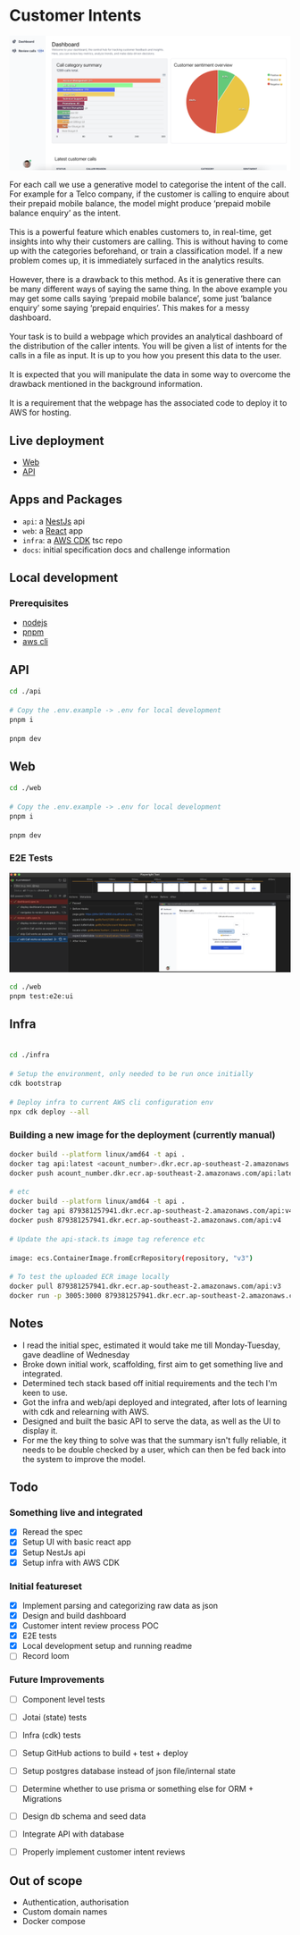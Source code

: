 # Customer Intents
![app preview](docs/preview.png)

For each call we use a generative model to categorise the intent of the call. For example for a Telco company, if the customer is calling to enquire about their prepaid mobile balance, the model might produce ‘prepaid mobile balance enquiry’ as the intent.
<br/>
<br/>
This is a powerful feature which enables customers to, in real-time, get insights into why their customers are calling. This is without having to come up with the categories beforehand, or train a classification model. If a new problem comes up, it is immediately surfaced in the analytics results.
<br/>
<br/>
However, there is a drawback to this method.  As it is generative there can be many different ways of saying the same thing. In the above example you may get some calls saying ‘prepaid mobile balance’, some just ‘balance enquiry’ some saying ‘prepaid enquiries’. This makes for a messy dashboard.
<br/>
<br/>
Your task is to build a webpage which provides an analytical dashboard of the distribution of the caller intents. You will be given a list of intents for the calls in a file as input. It is up to you how you present this data to the user.
<br/>
<br/>
It is expected that you will manipulate the data in some way to overcome the drawback
mentioned in the background information.
<br/>
<br/>
It is a requirement that the webpage has the associated code to deploy it to AWS for hosting.


## Live deployment
- [Web](https://d4xr38f7ml990.cloudfront.net)
- [API](https://d1fno9ot74vctf.cloudfront.net)

## Apps and Packages

- `api`: a [NestJs](https://nestjs.com/) api
- `web`: a [React](https://react.org/) app
- `infra`: a [AWS CDK](https://docs.aws.amazon.com/cdk/v2/guide/home.html) tsc repo
- `docs`: initial specification docs and challenge information


## Local development

### Prerequisites
- [nodejs](https://nodejs.org)
- [pnpm](https://pnpm.io/installation)
- [aws cli](https://aws.amazon.com/cli)

## API
```bash
cd ./api

# Copy the .env.example -> .env for local development
pnpm i

pnpm dev

```


## Web
```bash
cd ./web

# Copy the .env.example -> .env for local development
pnpm i

pnpm dev
```

### E2E Tests

![e2e preview](docs/e2e.png)
```bash
cd ./web
pnpm test:e2e:ui 
```

## Infra
```bash

cd ./infra 

# Setup the environment, only needed to be run once initially
cdk bootstrap

# Deploy infra to current AWS cli configuration env
npx cdk deploy --all

```

### Building a new image for the deployment (currently manual)

```bash
docker build --platform linux/amd64 -t api .
docker tag api:latest <acount_number>.dkr.ecr.ap-southeast-2.amazonaws.com/api:latest
docker push acount_number.dkr.ecr.ap-southeast-2.amazonaws.com/api:latest

# etc
docker build --platform linux/amd64 -t api .
docker tag api 879381257941.dkr.ecr.ap-southeast-2.amazonaws.com/api:v4
docker push 879381257941.dkr.ecr.ap-southeast-2.amazonaws.com/api:v4

# Update the api-stack.ts image tag reference etc

image: ecs.ContainerImage.fromEcrRepository(repository, "v3")

# To test the uploaded ECR image locally
docker pull 879381257941.dkr.ecr.ap-southeast-2.amazonaws.com/api:v3
docker run -p 3005:3000 879381257941.dkr.ecr.ap-southeast-2.amazonaws.com/api:v3
```


## Notes
- I read the initial spec, estimated it would take me till Monday-Tuesday, gave deadline of Wednesday
- Broke down initial work, scaffolding, first aim to get something live and integrated.
- Determined tech stack based off initial requirements and the tech I'm keen to use.
- Got the infra and web/api deployed and integrated, after lots of learning with cdk and relearning with AWS.
- Designed and built the basic API to serve the data, as well as the UI to display it.
- For me the key thing to solve was that the summary isn't fully reliable, it needs to be double checked by a user, which can then be fed back into the system to improve the model.

## Todo

### Something live and integrated
- [x] Reread the spec
- [x] Setup UI with basic react app
- [x] Setup NestJs api
- [x] Setup infra with AWS CDK

### Initial featureset
- [x] Implement parsing and categorizing raw data as json
- [x] Design and build dashboard
- [x] Customer intent review process POC
- [x] E2E tests
- [x] Local development setup and running readme
- [ ] Record loom

### Future Improvements
- [ ] Component level tests
- [ ] Jotai (state) tests
- [ ] Infra (cdk) tests
- [ ] Setup GitHub actions to build + test + deploy
- [ ] Setup postgres database instead of json file/internal state
- [ ] Determine whether to use prisma or something else for ORM + Migrations
- [ ] Design db schema and seed data
- [ ] Integrate API with database
- [ ] Properly implement customer intent reviews


## Out of scope

- Authentication, authorisation
- Custom domain names
- Docker compose